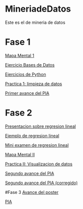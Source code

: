 # MineriadeDatos
Este es el de mineria de datos
# Fase 1
[Mapa Mental 1](https://github.com/GallegosLuna/MineriadeDatos/blob/main/MapaMental_1_1858788.pdf)

[Ejercicio Bases de Datos](https://github.com/marioalb127/MinDat2021/blob/main/Ej1_BasesDatos_Equipo_3.pdf)

[Ejercicios de Python](https://github.com/GallegosLuna/MineriadeDatos/blob/main/Ej_Python_1858788.ipynb)

[Practica 1: limpieza de datos](https://github.com/marioalb127/MinDat2021/blob/main/Ej_Limpieza_Equipo3.ipynb?fbclid=IwAR3yvL4ZtdUTJlpOsXQBOi2W61aLuDoLfl-KrdT0i7Zc7mYqGaOa433B3OA)

[Primer avance del PIA](https://github.com/marioalb127/MinDat2021/blob/main/Avance1_PIA_Equipo3.ipynb)

# Fase 2

[Presentacion sobre regresion lineal](https://github.com/marioalb127/MinDat2021/blob/main/Presentación_Regresión-Lineal_Equipo-3.pdf)

[Ejemplo de regresion lineal](https://github.com/marioalb127/MinDat2021/blob/main/Ejemplo_Regresión-Lineal_Equipo-3.ipynb)

[Mini examen de regresion lineal](https://github.com/marioalb127/MinDat2021/blob/main/Calificaciones_Regresión-Lineal_Equipo-3.pdf)

[Mapa Mental II](https://github.com/GallegosLuna/MineriadeDatos/blob/main/MapaMental_2_1858788.pdf)

[Practica II: Visualizacion de datos](https://github.com/marioalb127/MinDat2021/blob/main/Visualización_Equipo3.ipynb)

[Segundo avance del PIA](https://github.com/marioalb127/MinDat2021/blob/main/AvancePIA_II_G003_E3.ipynb)

[Segundo avance del PIA (corregido) ](https://github.com/marioalb127/MinDat2021/blob/main/AvancePIA_II_003_E03.ipynb)

#Fase 3
[Avance del poster](https://github.com/marioalb127/MinDat2021/blob/main/AvancePoster_G003_E03.pdf)

[PIA](https://github.com/marioalb127/MinDat2021/blob/main/PIA_G003_E03.ipynb)

